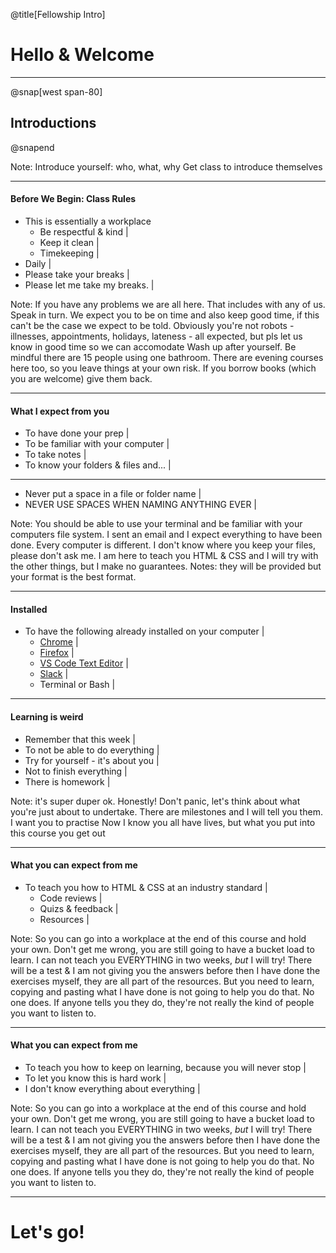 @title[Fellowship Intro]

# Hello & Welcome

---

@snap[west span-80]
## Introductions
@snapend

Note:
Introduce yourself: who, what, why
Get class to introduce themselves


---

#### Before We Begin: Class Rules

- This is essentially a workplace
	- Be respectful & kind |
	- Keep it clean |
	- Timekeeping |
- Daily |
- Please take your breaks |
- Please let me take my breaks. |


Note:
If you have any problems we are all here. That includes with any of us. Speak in turn.
We expect you to be on time and also keep good time, if this can't be the case we expect to be told. Obviously you're not robots - illnesses, appointments, holidays, lateness - all expected, but pls let us know in good time so we can accomodate
Wash up after yourself. Be mindful there are 15 people using one bathroom. There are evening courses here too, so you leave things at your own risk. If you borrow books (which you are welcome) give them back.

---

#### What I expect from you

- To have done your prep |
- To be familiar with your computer |
- To take notes |
- To know your folders & files and... |

---

- Never put a space in a file or folder name |
- NEVER USE SPACES WHEN NAMING ANYTHING EVER |

Note:
You should be able to use your terminal and be familiar with your computers file system. I sent an email and I expect everything to have been done.
Every computer is different. I don't know where you keep your files, please don't ask me. I am here to teach you HTML & CSS and I will try with the other things, but I make no guarantees.
Notes: they will be provided but your format is the best format.

---

#### Installed

- To have the following already installed on your computer |
	- [Chrome](https://www.google.com/chrome/browser/desktop/index.html) |
	- [Firefox](https://www.mozilla.org/en-US/firefox/new/) |
	- [VS Code Text Editor](https://code.visualstudio.com/) |
	- [Slack](https://slack.com/download) |
	- Terminal or Bash |

---

#### Learning is weird

- Remember that this week |
- To not be able to do everything |
- Try for yourself - it's about you |
- Not to finish everything |
- There is homework |

Note:
it's super duper ok. Honestly! Don't panic, let's think about what you're just about to undertake.
There are milestones and I will tell you them. I want you to practise
Now I know you all have lives, but what you put into this course you get out

---

#### What you can expect from me

- To teach you how to HTML & CSS at an industry standard |
	- Code reviews |
	- Quizs & feedback |
	- Resources |

Note:
So you can go into a workplace at the end of this course and hold your own. Don't get me wrong, you are still going to have a bucket load to learn. I can not teach you EVERYTHING in two weeks, _but_ I will try!
There will be a test & I am not giving you the answers before then
I have done the exercises myself, they are all part of the resources. But you need to learn, copying and pasting what I have done is not going to help you do that.
No one does. If anyone tells you they do, they're not really the kind of people you want to listen to.

---

#### What you can expect from me

- To teach you how to keep on learning, because you will never stop |
- To let you know this is hard work |
- I don't know everything about everything |

Note:
So you can go into a workplace at the end of this course and hold your own. Don't get me wrong, you are still going to have a bucket load to learn. I can not teach you EVERYTHING in two weeks, _but_ I will try!
There will be a test & I am not giving you the answers before then
I have done the exercises myself, they are all part of the resources. But you need to learn, copying and pasting what I have done is not going to help you do that.
No one does. If anyone tells you they do, they're not really the kind of people you want to listen to.

---

# Let's go!



